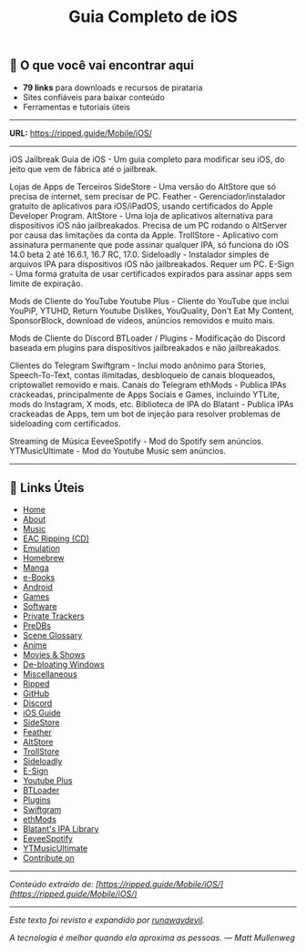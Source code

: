 ﻿---
category: piracy
description: Descubra 79 recursos essenciais para downloads seguros e ferramentas
  de pirataria. Guia completo com links verificados e tutoriais passo a passo.
keywords: &id001
- music
- manga
- software
- emulation
- program
lastUpdated: '2025-10-18'
meta:
  contentType: piracy
  keywords: *id001
  totalLinks: 79
tags:
- piracy
- music
- manga
- software
title: Guia Completo de iOS
---


## 🎯 O que você vai encontrar aqui

- **79 links** para downloads e recursos de pirataria
- Sites confiáveis para baixar conteúdo
- Ferramentas e tutoriais úteis

---

**URL:** https://ripped.guide/Mobile/iOS/

---

iOS
Jailbreak
Guia de iOS - Um guia completo para modificar seu iOS, do jeito que vem de fábrica até o jailbreak.

Lojas de Apps de Terceiros
SideStore - Uma versão do AltStore que só precisa de internet, sem precisar de PC.
Feather - Gerenciador/instalador gratuito de aplicativos para iOS/iPadOS, usando certificados do Apple Developer Program.
AltStore - Uma loja de aplicativos alternativa para dispositivos iOS não jailbreakados. Precisa de um PC rodando o AltServer por causa das limitações da conta da Apple.
TrollStore - Aplicativo com assinatura permanente que pode assinar qualquer IPA, só funciona do iOS 14.0 beta 2 até 16.6.1, 16.7 RC, 17.0.
Sideloadly - Instalador simples de arquivos IPA para dispositivos iOS não jailbreakados. Requer um PC.
E-Sign - Uma forma gratuita de usar certificados expirados para assinar apps sem limite de expiração.

Mods de Cliente do YouTube
Youtube Plus - Cliente do YouTube que inclui YouPiP, YTUHD, Return Youtube Dislikes, YouQuality, Don't Eat My Content, SponsorBlock, download de vídeos, anúncios removidos e muito mais.

Mods de Cliente do Discord
BTLoader / Plugins - Modificação do Discord baseada em plugins para dispositivos jailbreakados e não jailbreakados.

Clientes do Telegram
Swiftgram - Inclui modo anônimo para Stories, Speech-To-Text, contas ilimitadas, desbloqueio de canais bloqueados, criptowallet removido e mais.
Canais do Telegram
ethMods - Publica IPAs crackeadas, principalmente de Apps Sociais e Games, incluindo YTLite, mods do Instagram, X mods, etc.
Biblioteca de IPA do Blatant - Publica IPAs crackeadas de Apps, tem um bot de injeção para resolver problemas de sideloading com certificados.

Streaming de Música
EeveeSpotify - Mod do Spotify sem anúncios.
YTMusicUltimate - Mod do Youtube Music sem anúncios.

---

## 🔗 Links Úteis

- [Home](https://ripped.guide/)
- [About](https://ripped.guide/About/)
- [Music](https://ripped.guide/Audio/Music/)
- [EAC Ripping (CD)](https://ripped.guide/Audio/Ripping/EAC/)
- [Emulation](https://ripped.guide/Consoles/Emulation/)
- [Homebrew](https://ripped.guide/Consoles/Homebrew/)
- [Manga](https://ripped.guide/Literature/Manga/)
- [e-Books](https://ripped.guide/Literature/e-Books/)
- [Android](https://ripped.guide/Mobile/Android/)
- [Games](https://ripped.guide/PC-Software/Games/)
- [Software](https://ripped.guide/PC-Software/Software/)
- [Private Trackers](https://ripped.guide/Scene/PTs/)
- [PreDBs](https://ripped.guide/Scene/PreDBs/)
- [Scene Glossary](https://ripped.guide/Scene/Scene-Glossary/)
- [Anime](https://ripped.guide/TV/Anime/)
- [Movies & Shows](https://ripped.guide/TV/Shows/)
- [De-bloating Windows](https://ripped.guide/Utilities/Debloating/)
- [Miscellaneous](https://ripped.guide/Utilities/Misc/)
- [Ripped](https://ripped.guide/)
- [GitHub](https://github.com/rippedpiracy/docs)
- [Discord](https://discord.ripped.guide)
- [iOS Guide](https://ios.cfw.guide/)
- [SideStore](https://sidestore.io/)
- [Feather](https://github.com/khcrysalis/Feather)
- [AltStore](https://altstore.io/)
- [TrollStore](https://ios.cfw.guide/installing-trollstore/)
- [Sideloadly](https://sideloadly.io/)
- [E-Sign](https://avieshek.wordpress.com/2024/06/11/how-to-sideload-on-ios/)
- [Youtube Plus](https://github.com/dayanch96/YTLite)
- [BTLoader](https://github.com/CloudySn0w/BTLoader)
- [Plugins](https://plugins-list.pages.dev)
- [Swiftgram](https://apps.apple.com/app/swiftgram/id6471879502)
- [ethMods](https://t.me/ethMods)
- [Blatant's IPA Library](https://t.me/blatants)
- [EeveeSpotify](https://ripped.guide/Mobile/%5Bhttps%3A/github.com/whoeevee/EeveeSpotifyReborn)
- [YTMusicUltimate](https://github.com/dayanch96/YTMusicUltimate)
- [Contribute on](https://github.com/rippedpiracy/docs/blob/master/Mobile/iOS.md)


---

*Conteúdo extraído de: [https://ripped.guide/Mobile/iOS/](https://ripped.guide/Mobile/iOS/)*

---

*Este texto foi revisto e expandido por [runawaydevil](https://pablo.space).*

*A tecnologia é melhor quando ela aproxima as pessoas. — Matt Mullenweg*
